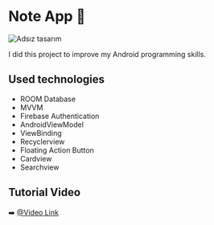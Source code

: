# Note App 📱

![Adsız tasarım](https://user-images.githubusercontent.com/73459365/232911885-a4d3088f-df86-48a9-a5cc-5e0ed77def86.jpg)



  I did this project to improve my Android programming skills.


## Used technologies


- ROOM Database
- MVVM
- Firebase Authentication
- AndroidViewModel
- ViewBinding
- Recyclerview
- Floating Action Button 
- Cardview
- Searchview



## Tutorial Video

➡️ [@Video Link](https://www.youtube.com/watch?v=8_u4EOYShgo&t=6121s&ab_channel=Foxandroid)


  
